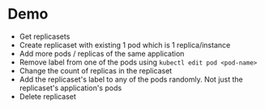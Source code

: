 # Demo

- Get replicasets
- Create replicaset with existing 1 pod which is 1 replica/instance
- Add more pods / replicas of the same application
- Remove label from one of the pods using `kubectl edit pod <pod-name>`
- Change the count of replicas in the replicaset
- Add the replicaset's label to any of the pods randomly. Not just the
replicaset's application's pods
- Delete replicaset
